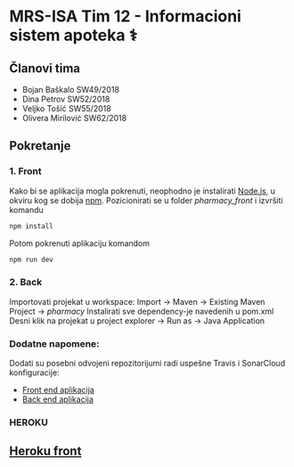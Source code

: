 # MRS-ISA Tim 12 - Informacioni sistem apoteka ⚕

## Članovi tima
- Bojan Baškalo SW49/2018
- Dina Petrov SW52/2018
- Veljko Tošić SW55/2018
- Olivera Mirilović SW62/2018


## Pokretanje
### 1. Front 
 Kako bi se aplikacija mogla pokrenuti, neophodno je instalirati [Node.js](https://nodejs.org/en/), u okviru kog se dobija [npm](https://www.npmjs.com/).
 Pozicionirati se u folder _pharmacy_front_ i izvršiti komandu
```sh
npm install
```
Potom pokrenuti aplikaciju komandom
```sh
npm run dev
```


### 2. Back
Importovati projekat u workspace: Import -> Maven -> Existing Maven Project -> _pharmacy_
Instalirati sve dependency-je navedenih u pom.xml
Desni klik na projekat u project explorer -> Run as -> Java Application 


### Dodatne napomene:
Dodati su posebni odvojeni repozitorijumi radi uspešne Travis i SonarCloud konfiguracije:
- [Front end aplikacija](https://github.com/PetrovDina/mrs-isa-front)
- [Back end aplikacija](https://github.com/BoJaN77799/mrs-isa-back)

### HEROKU
## [Heroku front](https://mrs-isa-front-v2.herokuapp.com/#/)

